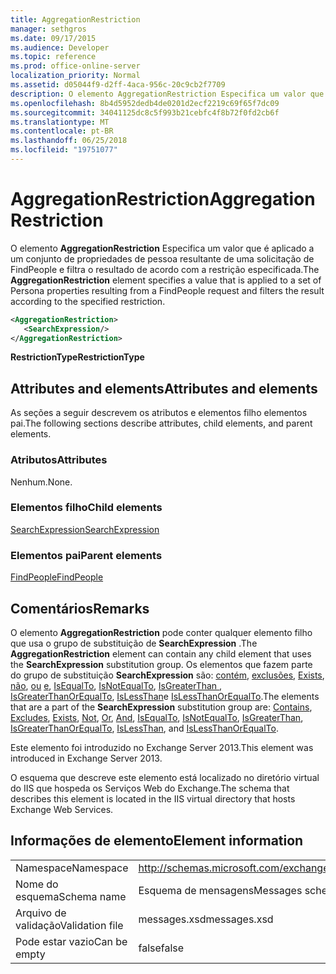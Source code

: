 ```yaml
---
title: AggregationRestriction
manager: sethgros
ms.date: 09/17/2015
ms.audience: Developer
ms.topic: reference
ms.prod: office-online-server
localization_priority: Normal
ms.assetid: d05044f9-d2ff-4aca-956c-20c9cb2f7709
description: O elemento AggregationRestriction Especifica um valor que é aplicado a um conjunto de propriedades de pessoa resultante de uma solicitação de FindPeople e filtra o resultado de acordo com a restrição especificada.
ms.openlocfilehash: 8b4d5952dedb4de0201d2ecf2219c69f65f7dc09
ms.sourcegitcommit: 34041125dc8c5f993b21cebfc4f8b72f0fd2cb6f
ms.translationtype: MT
ms.contentlocale: pt-BR
ms.lasthandoff: 06/25/2018
ms.locfileid: "19751077"
---
```

# <a name="aggregationrestriction"></a><span data-ttu-id="7ffe7-103">AggregationRestriction</span><span class="sxs-lookup"><span data-stu-id="7ffe7-103">AggregationRestriction</span></span>

<span data-ttu-id="7ffe7-104">O elemento **AggregationRestriction** Especifica um valor que é aplicado a um conjunto de propriedades de pessoa resultante de uma solicitação de FindPeople e filtra o resultado de acordo com a restrição especificada.</span><span class="sxs-lookup"><span data-stu-id="7ffe7-104">The **AggregationRestriction** element specifies a value that is applied to a set of Persona properties resulting from a FindPeople request and filters the result according to the specified restriction.</span></span> 
  
```XML
<AggregationRestriction>
   <SearchExpression/>
</AggregationRestriction>
```

 <span data-ttu-id="7ffe7-105">**RestrictionType**</span><span class="sxs-lookup"><span data-stu-id="7ffe7-105">**RestrictionType**</span></span>
## <a name="attributes-and-elements"></a><span data-ttu-id="7ffe7-106">Attributes and elements</span><span class="sxs-lookup"><span data-stu-id="7ffe7-106">Attributes and elements</span></span>

<span data-ttu-id="7ffe7-107">As seções a seguir descrevem os atributos e elementos filho elementos pai.</span><span class="sxs-lookup"><span data-stu-id="7ffe7-107">The following sections describe attributes, child elements, and parent elements.</span></span>
  
### <a name="attributes"></a><span data-ttu-id="7ffe7-108">Atributos</span><span class="sxs-lookup"><span data-stu-id="7ffe7-108">Attributes</span></span>

<span data-ttu-id="7ffe7-109">Nenhum.</span><span class="sxs-lookup"><span data-stu-id="7ffe7-109">None.</span></span>
  
### <a name="child-elements"></a><span data-ttu-id="7ffe7-110">Elementos filho</span><span class="sxs-lookup"><span data-stu-id="7ffe7-110">Child elements</span></span>

[<span data-ttu-id="7ffe7-111">SearchExpression</span><span class="sxs-lookup"><span data-stu-id="7ffe7-111">SearchExpression</span></span>](searchexpression.md)
  
### <a name="parent-elements"></a><span data-ttu-id="7ffe7-112">Elementos pai</span><span class="sxs-lookup"><span data-stu-id="7ffe7-112">Parent elements</span></span>

[<span data-ttu-id="7ffe7-113">FindPeople</span><span class="sxs-lookup"><span data-stu-id="7ffe7-113">FindPeople</span></span>](findpeople.md)
  
## <a name="remarks"></a><span data-ttu-id="7ffe7-114">Comentários</span><span class="sxs-lookup"><span data-stu-id="7ffe7-114">Remarks</span></span>

<span data-ttu-id="7ffe7-115">O elemento **AggregationRestriction** pode conter qualquer elemento filho que usa o grupo de substituição de **SearchExpression** .</span><span class="sxs-lookup"><span data-stu-id="7ffe7-115">The **AggregationRestriction** element can contain any child element that uses the **SearchExpression** substitution group.</span></span> <span data-ttu-id="7ffe7-116">Os elementos que fazem parte do grupo de substituição **SearchExpression** são: [contém](contains.md), [exclusões](excludes.md), [Exists](exists.md), [não](not.md), [ou](or.md) [e](and.md), [IsEqualTo](isequalto.md), [IsNotEqualTo](isnotequalto.md), [IsGreaterThan ](isgreaterthan.md), [IsGreaterThanOrEqualTo](isgreaterthanorequalto.md), [IsLessThan](islessthan.md)e [IsLessThanOrEqualTo](islessthanorequalto.md).</span><span class="sxs-lookup"><span data-stu-id="7ffe7-116">The elements that are a part of the **SearchExpression** substitution group are: [Contains](contains.md), [Excludes](excludes.md), [Exists](exists.md), [Not](not.md), [Or](or.md), [And](and.md), [IsEqualTo](isequalto.md), [IsNotEqualTo](isnotequalto.md), [IsGreaterThan](isgreaterthan.md), [IsGreaterThanOrEqualTo](isgreaterthanorequalto.md), [IsLessThan](islessthan.md), and [IsLessThanOrEqualTo](islessthanorequalto.md).</span></span>
  
<span data-ttu-id="7ffe7-117">Este elemento foi introduzido no Exchange Server 2013.</span><span class="sxs-lookup"><span data-stu-id="7ffe7-117">This element was introduced in Exchange Server 2013.</span></span>
  
<span data-ttu-id="7ffe7-118">O esquema que descreve este elemento está localizado no diretório virtual do IIS que hospeda os Serviços Web do Exchange.</span><span class="sxs-lookup"><span data-stu-id="7ffe7-118">The schema that describes this element is located in the IIS virtual directory that hosts Exchange Web Services.</span></span>
  
## <a name="element-information"></a><span data-ttu-id="7ffe7-119">Informações de elemento</span><span class="sxs-lookup"><span data-stu-id="7ffe7-119">Element information</span></span>

|||
|:-----|:-----|
|<span data-ttu-id="7ffe7-120">Namespace</span><span class="sxs-lookup"><span data-stu-id="7ffe7-120">Namespace</span></span>  <br/> |http://schemas.microsoft.com/exchange/services/2006/messages  <br/> |
|<span data-ttu-id="7ffe7-121">Nome do esquema</span><span class="sxs-lookup"><span data-stu-id="7ffe7-121">Schema name</span></span>  <br/> |<span data-ttu-id="7ffe7-122">Esquema de mensagens</span><span class="sxs-lookup"><span data-stu-id="7ffe7-122">Messages schema</span></span>  <br/> |
|<span data-ttu-id="7ffe7-123">Arquivo de validação</span><span class="sxs-lookup"><span data-stu-id="7ffe7-123">Validation file</span></span>  <br/> |<span data-ttu-id="7ffe7-124">messages.xsd</span><span class="sxs-lookup"><span data-stu-id="7ffe7-124">messages.xsd</span></span>  <br/> |
|<span data-ttu-id="7ffe7-125">Pode estar vazio</span><span class="sxs-lookup"><span data-stu-id="7ffe7-125">Can be empty</span></span>  <br/> |<span data-ttu-id="7ffe7-126">false</span><span class="sxs-lookup"><span data-stu-id="7ffe7-126">false</span></span>  <br/> |
   

